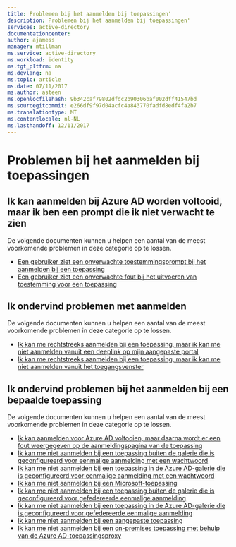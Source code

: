 ```yaml
---
title: Problemen bij het aanmelden bij toepassingen'
description: Problemen bij het aanmelden bij toepassingen'
services: active-directory
documentationcenter: 
author: ajamess
manager: mtillman
ms.service: active-directory
ms.workload: identity
ms.tgt_pltfrm: na
ms.devlang: na
ms.topic: article
ms.date: 07/11/2017
ms.author: asteen
ms.openlocfilehash: 9b342caf79802dfdc2b90306baf002dff41547bd
ms.sourcegitcommit: e266df9f97d04acfc4a843770fadfd8edf4fa2b7
ms.translationtype: MT
ms.contentlocale: nl-NL
ms.lasthandoff: 12/11/2017
---
```

# <a name="problems-when-signing-in-to-applications"></a>Problemen bij het aanmelden bij toepassingen



## <a name="i-can-complete-azure-ad-sign-in-but-im-seeing-a-prompt-that-i-dont-expect"></a>Ik kan aanmelden bij Azure AD worden voltooid, maar ik ben een prompt die ik niet verwacht te zien
  De volgende documenten kunnen u helpen een aantal van de meest voorkomende problemen in deze categorie op te lossen.
  * [Een gebruiker ziet een onverwachte toestemmingsprompt bij het aanmelden bij een toepassing](https://docs.microsoft.com/azure/active-directory/application-sign-in-unexpected-user-consent-prompt/?/?WT.mc_id=DMC_AAD_Manage_Apps_Troubleshooting_Nav)
  * [Een gebruiker ziet een onverwachte fout bij het uitvoeren van toestemming voor een toepassing](https://docs.microsoft.com/azure/active-directory/application-sign-in-unexpected-user-consent-error/?/?WT.mc_id=DMC_AAD_Manage_Apps_Troubleshooting_Nav)

## <a name="im-having-other-problems-signing-in"></a>Ik ondervind problemen met aanmelden
  De volgende documenten kunnen u helpen een aantal van de meest voorkomende problemen in deze categorie op te lossen.
  * [Ik kan me rechtstreeks aanmelden bij een toepassing, maar ik kan me niet aanmelden vanuit een deeplink op mijn aangepaste portal](https://docs.microsoft.com/azure/active-directory/application-sign-in-other-problem-deeplink/?/?WT.mc_id=DMC_AAD_Manage_Apps_Troubleshooting_Nav)
  * [Ik kan me rechtstreeks aanmelden bij een toepassing, maar ik kan me niet aanmelden vanuit het toegangsvenster](https://docs.microsoft.com/azure/active-directory/application-sign-in-other-problem-access-panel/?/?WT.mc_id=DMC_AAD_Manage_Apps_Troubleshooting_Nav)

## <a name="im-having-problems-signing-in-to-a-specific-application"></a>Ik ondervind problemen bij het aanmelden bij een bepaalde toepassing
  De volgende documenten kunnen u helpen een aantal van de meest voorkomende problemen in deze categorie op te lossen.
  * [Ik kan aanmelden voor Azure AD voltooien, maar daarna wordt er een fout weergegeven op de aanmeldingspagina van de toepassing](https://docs.microsoft.com/azure/active-directory/application-sign-in-problem-application-error/?/?WT.mc_id=DMC_AAD_Manage_Apps_Troubleshooting_Nav)
  * [Ik kan me niet aanmelden bij een toepassing buiten de galerie die is geconfigureerd voor eenmalige aanmelding met een wachtwoord](https://docs.microsoft.com/azure/active-directory/application-sign-in-problem-password-sso-non-gallery/?/?WT.mc_id=DMC_AAD_Manage_Apps_Troubleshooting_Nav)
  * [Ik kan me niet aanmelden bij een toepassing in de Azure AD-galerie die is geconfigureerd voor eenmalige aanmelding met een wachtwoord](https://docs.microsoft.com/azure/active-directory/application-sign-in-problem-password-sso-gallery/?/?WT.mc_id=DMC_AAD_Manage_Apps_Troubleshooting_Nav)
  * [Ik kan me niet aanmelden bij een Microsoft-toepassing](https://docs.microsoft.com/azure/active-directory/application-sign-in-problem-first-party-microsoft/?/?WT.mc_id=DMC_AAD_Manage_Apps_Troubleshooting_Nav)
  * [Ik kan me niet aanmelden bij een toepassing buiten de galerie die is geconfigureerd voor gefedereerde eenmalige aanmelding](https://docs.microsoft.com/azure/active-directory/application-sign-in-problem-federated-sso-non-gallery/?/?WT.mc_id=DMC_AAD_Manage_Apps_Troubleshooting_Nav)
  * [Ik kan me niet aanmelden bij een toepassing in de Azure AD-galerie die is geconfigureerd voor gefedereerde eenmalige aanmelding](https://docs.microsoft.com/azure/active-directory/application-sign-in-problem-federated-sso-gallery/?/?WT.mc_id=DMC_AAD_Manage_Apps_Troubleshooting_Nav)
  * [Ik kan me niet aanmelden bij een aangepaste toepassing](https://docs.microsoft.com/azure/active-directory/application-sign-in-problem-custom-dev/?/?WT.mc_id=DMC_AAD_Manage_Apps_Troubleshooting_Nav)
  * [Ik kan me niet aanmelden bij een on-premises toepassing met behulp van de Azure AD-toepassingsproxy](https://docs.microsoft.com/azure/active-directory/application-sign-in-problem-on-premises-application-proxy/?/?WT.mc_id=DMC_AAD_Manage_Apps_Troubleshooting_Nav)
